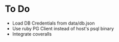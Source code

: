 # To Do

- Load DB Credentials from data/db.json
- Use ruby PG Client instead of host's psql binary
- Integrate coveralls
